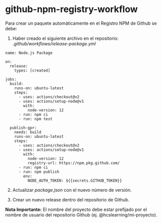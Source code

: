 # github-npm-registry-workflow

Para crear un paquete automáticamente en el Registro NPM de Github se debe:

1. Haber creado el siguiente archivo en el repositorio: 
*.github/workflows/release-package.yml*

```
name: Node.js Package

on:
  release:
    types: [created]

jobs:
  build:
    runs-on: ubuntu-latest
    steps:
      - uses: actions/checkout@v2
      - uses: actions/setup-node@v1
        with:
          node-version: 12
      - run: npm ci
      - run: npm test

  publish-gpr:
    needs: build
    runs-on: ubuntu-latest
    steps:
      - uses: actions/checkout@v2
      - uses: actions/setup-node@v1
        with:
          node-version: 12
          registry-url: https://npm.pkg.github.com/
      - run: npm ci
      - run: npm publish
        env:
          NODE_AUTH_TOKEN: ${{secrets.GITHUB_TOKEN}}
```

2. Actualizar *package.json* con el nuevo número de versión.

3. Crear un nuevo release dentro del repositorio de Github.

**Nota Importante:** El nombre del proyecto debe estar prefijado por el nombre de usuario del repositorio Github (ej. @hcslearning/mi-proyecto).
